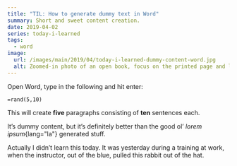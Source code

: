 ```yaml
---
title: "TIL: How to generate dummy text in Word"
summary: Short and sweet content creation.
date: 2019-04-02
series: today-i-learned
tags:
  - word
image:
  url: /images/main/2019/04/today-i-learned-dummy-content-word.jpg
  alt: Zoomed-in photo of an open book, focus on the printed page and letters.
---
```

Open Word, type in the following and hit enter:

```
=rand(5,10)
```

This will create **five** paragraphs consisting of **ten** sentences each.

It’s dummy content, but it’s definitely better than the good ol’ _lorem ipsum_{lang="la"} generated stuff.

Actually I didn’t learn this today. It was yesterday during a training at work, when the instructor, out of the blue, pulled this rabbit out of the hat.
